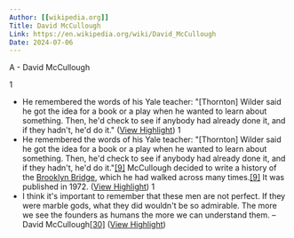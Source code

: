 ```yaml
---
Author: [[wikipedia.org]]
Title: David McCullough
Link: https://en.wikipedia.org/wiki/David_McCullough
Date: 2024-07-06
---
```

A - David McCullough

1
- He remembered the words of his Yale teacher: "[Thornton] Wilder said he got the idea for a book or a play when he wanted to learn about something. Then, he'd check to see if anybody had already done it, and if they hadn't, he'd do it." ([View Highlight](https://read.readwise.io/read/01h519zfr0jqdqyfz7wkbrk9fw))
1
- He remembered the words of his Yale teacher: "[Thornton] Wilder said he got the idea for a book or a play when he wanted to learn about something. Then, he'd check to see if anybody had already done it, and if they hadn't, he'd do it."[[9]](https://en.wikipedia.org/wiki/David_McCullough#cite_note-Pitt_son-9) McCullough decided to write a history of the [Brooklyn Bridge](https://en.wikipedia.org/wiki/Brooklyn_Bridge), which he had walked across many times.[[9]](https://en.wikipedia.org/wiki/David_McCullough#cite_note-Pitt_son-9) It was published in 1972. ([View Highlight](https://read.readwise.io/read/01h519zvcr26fpbgexd11e3kay))
1
- I think it's important to remember that these men are not perfect. If they were marble gods, what they did wouldn't be so admirable. The more we see the founders as humans the more we can understand them.
  – David McCullough[[30]](https://en.wikipedia.org/wiki/David_McCullough#cite_note-CNNja-31) ([View Highlight](https://read.readwise.io/read/01h51a1feyvf2ngq0fdbtk2v6k))
